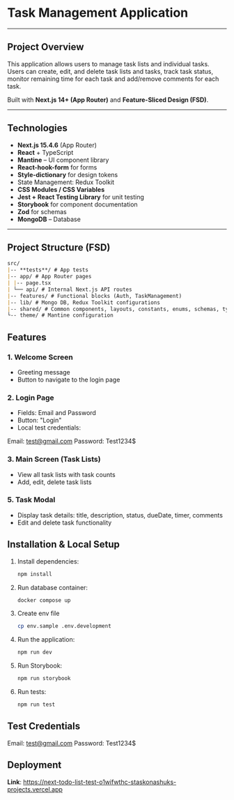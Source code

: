 # Task Management Application

---

## Project Overview

This application allows users to manage task lists and individual tasks. Users can create, edit, and delete task lists and tasks, track task status, monitor remaining time for each task and add/remove comments for each task.

Built with **Next.js 14+ (App Router)** and **Feature-Sliced Design (FSD)**.

---

## Technologies

- **Next.js 15.4.6** (App Router)
- **React** + TypeScript
- **Mantine** – UI component library
- **React-hook-form** for forms
- **Style-dictionary** for design tokens
- State Management: Redux Toolkit
- **CSS Modules / CSS Variables**
- **Jest + React Testing Library** for unit testing
- **Storybook** for component documentation
- **Zod** for schemas
- **MongoDB** – Database

---

## Project Structure (FSD)

```md
src/
|-- **tests**/ # App tests
|-- app/ # App Router pages
| |-- page.tsx
| └── api/ # Internal Next.js API routes
|-- features/ # Functional blocks (Auth, TaskManagement)
|-- lib/ # Mongo DB, Redux Toolkit configurations
|-- shared/ # Common components, layouts, constants, enums, schemas, types, middlewares and utils
└-- theme/ # Mantine configuration
```

## Features

### 1. Welcome Screen

- Greeting message
- Button to navigate to the login page

### 2. Login Page

- Fields: Email and Password
- Button: "Login"
- Local test credentials:

Email: test@gmail.com
Password: Test1234$

### 3. Main Screen (Task Lists)

- View all task lists with task counts
- Add, edit, delete task lists

### 5. Task Modal

- Display task details: title, description, status, dueDate, timer, comments
- Edit and delete task functionality

## Installation & Local Setup

1. Install dependencies:
   ```sh
   npm install
   ```
2. Run database container:
   ```sh
   docker compose up
   ```
3. Create env file
   ```sh
   cp env.sample .env.development
   ```
4. Run the application:
   ```sh
   npm run dev
   ```
5. Run Storybook:
   ```sh
   npm run storybook
   ```
6. Run tests:
   ```sh
   npm run test
   ```

## Test Credentials

Email: test@gmail.com
Password: Test1234$

## Deployment

**Link**: https://next-todo-list-test-o1wifwthc-staskonashuks-projects.vercel.app
